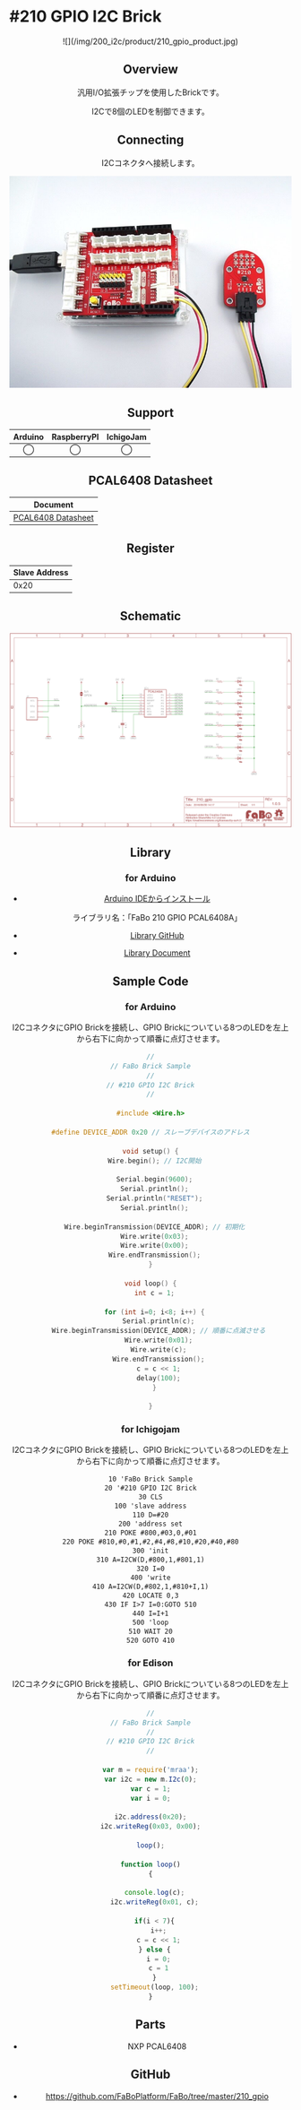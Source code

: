 # #210 GPIO I2C Brick

<center>![](/img/200_i2c/product/210_gpio_product.jpg)
<!--COLORME-->

## Overview
汎用I/O拡張チップを使用したBrickです。

I2Cで8個のLEDを制御できます。

## Connecting
I2Cコネクタへ接続します。

![](/img/200_i2c/connect/210_gpio_connect.jpg)

## Support
|Arduino|RaspberryPI|IchigoJam|
|:--:|:--:|:--:|
|◯|◯|◯|

## PCAL6408 Datasheet
| Document |
| -- |
| [PCAL6408 Datasheet](http://www.nxp.com/documents/data_sheet/PCAL6408A.pdf) |

## Register
| Slave Address |
| -- |
| 0x20 |

## Schematic
![](/img/200_i2c/schematic/210_gpio.png)

## Library
### for Arduino
- [Arduino IDEからインストール](http://fabo.io/library_install.html)

  ライブラリ名：「FaBo 210 GPIO PCAL6408A」

- [Library GitHub](https://github.com/FaBoPlatform/FaBoGPIO-PCAL6408-Library)
- [Library Document](http://fabo.io/doxygen/FaBoGPIO-PCAL6408-Library/)

## Sample Code
### for Arduino
I2CコネクタにGPIO Brickを接続し、GPIO Brickについている8つのLEDを左上から右下に向かって順番に点灯させます。
```c
//
// FaBo Brick Sample
//
// #210 GPIO I2C Brick
//

#include <Wire.h>

#define DEVICE_ADDR 0x20 // スレーブデバイスのアドレス

void setup() {
  Wire.begin(); // I2C開始

  Serial.begin(9600);
  Serial.println();
  Serial.println("RESET");
  Serial.println();

  Wire.beginTransmission(DEVICE_ADDR); // 初期化
  Wire.write(0x03);
  Wire.write(0x00);
  Wire.endTransmission();
}

void loop() {
  int c = 1;

  for (int i=0; i<8; i++) {
    Serial.println(c);
    Wire.beginTransmission(DEVICE_ADDR); // 順番に点滅させる
    Wire.write(0x01);
    Wire.write(c);
    Wire.endTransmission();
    c = c << 1;
    delay(100);
  }

}

```

### for Ichigojam
I2CコネクタにGPIO Brickを接続し、GPIO Brickについている8つのLEDを左上から右下に向かって順番に点灯させます。

```
10 'FaBo Brick Sample
20 '#210 GPIO I2C Brick
30 CLS
100 'slave address
110 D=#20
200 'address set
210 POKE #800,#03,0,#01
220 POKE #810,#0,#1,#2,#4,#8,#10,#20,#40,#80
300 'init
310 A=I2CW(D,#800,1,#801,1)
320 I=0
400 'write
410 A=I2CW(D,#802,1,#810+I,1)
420 LOCATE 0,3
430 IF I>7 I=0:GOTO 510
440 I=I+1
500 'loop
510 WAIT 20
520 GOTO 410
```

### for Edison
I2CコネクタにGPIO Brickを接続し、GPIO Brickについている8つのLEDを左上から右下に向かって順番に点灯させます。
```javascript
//
// FaBo Brick Sample
//
// #210 GPIO I2C Brick
//

var m = require('mraa');
var i2c = new m.I2c(0);
var c = 1;
var i = 0;

i2c.address(0x20);
i2c.writeReg(0x03, 0x00);

loop();

function loop()
{

  console.log(c);
  i2c.writeReg(0x01, c);

  if(i < 7){
    i++;
    c = c << 1;
  } else {
    i = 0;
    c = 1
  }
  setTimeout(loop, 100);
}
```

## Parts
- NXP PCAL6408

## GitHub
- https://github.com/FaBoPlatform/FaBo/tree/master/210_gpio
